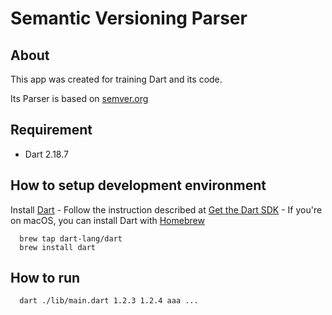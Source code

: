 # Semantic Versioning Parser


## About
This app was created for training Dart and its code.

Its Parser is based on [semver.org](https://semver.org/)

## Requirement
- Dart 2.18.7

## How to setup development environment

Install [Dart](https://dart.dev/)
    - Follow the instruction described at [Get the Dart SDK](https://dart.dev/get-dart)
    - If you're on macOS, you can install Dart with [Homebrew](https://brew.sh/)

      brew tap dart-lang/dart
      brew install dart
      

## How to run

```
  dart ./lib/main.dart 1.2.3 1.2.4 aaa ...